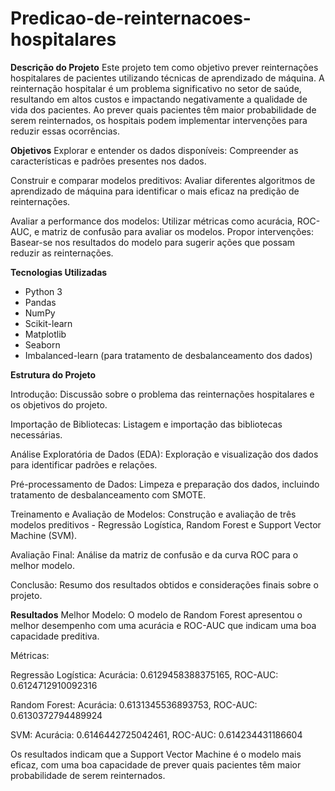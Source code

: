 # Predicao-de-reinternacoes-hospitalares
**Descrição do Projeto**
Este projeto tem como objetivo prever reinternações hospitalares de pacientes utilizando técnicas de aprendizado de máquina. A reinternação hospitalar é um problema significativo no setor de saúde, resultando em altos custos e impactando negativamente a qualidade de vida dos pacientes. Ao prever quais pacientes têm maior probabilidade de serem reinternados, os hospitais podem implementar intervenções para reduzir essas ocorrências.

**Objetivos**
Explorar e entender os dados disponíveis: Compreender as características e padrões presentes nos dados.

Construir e comparar modelos preditivos: Avaliar diferentes algoritmos de aprendizado de máquina para identificar o mais eficaz na predição de reinternações.

Avaliar a performance dos modelos: Utilizar métricas como acurácia, ROC-AUC, e matriz de confusão para avaliar os modelos.
Propor intervenções: Basear-se nos resultados do modelo para sugerir ações que possam reduzir as reinternações.

**Tecnologias Utilizadas**
*  Python 3
*  Pandas
*  NumPy
*  Scikit-learn
*  Matplotlib
*  Seaborn
*  Imbalanced-learn (para tratamento de desbalanceamento dos dados)

**Estrutura do Projeto**

Introdução: Discussão sobre o problema das reinternações hospitalares e os objetivos do projeto.

Importação de Bibliotecas: Listagem e importação das bibliotecas necessárias.

Análise Exploratória de Dados (EDA): Exploração e visualização dos dados para identificar padrões e relações.

Pré-processamento de Dados: Limpeza e preparação dos dados, incluindo tratamento de desbalanceamento com SMOTE.

Treinamento e Avaliação de Modelos: Construção e avaliação de três modelos preditivos - Regressão Logística, Random Forest e Support Vector Machine (SVM).

Avaliação Final: Análise da matriz de confusão e da curva ROC para o melhor modelo.

Conclusão: Resumo dos resultados obtidos e considerações finais sobre o projeto.

**Resultados**
Melhor Modelo: O modelo de Random Forest apresentou o melhor desempenho com uma acurácia e ROC-AUC que indicam uma boa capacidade preditiva.

Métricas:

Regressão Logística: Acurácia: 0.6129458388375165, ROC-AUC: 0.6124712910092316

Random Forest: Acurácia: 0.6131345536893753, ROC-AUC: 0.6130372794489924

SVM: Acurácia: 0.6146442725042461, ROC-AUC: 0.614234431186604

Os resultados indicam que a Support Vector Machine é o modelo mais eficaz, com uma boa capacidade de prever quais pacientes têm maior probabilidade de serem reinternados.
